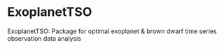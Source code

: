 # ExoplanetTSO
ExoplanetTSO: Package for optimal exoplanet &amp; brown dwarf time series observation data analysis

